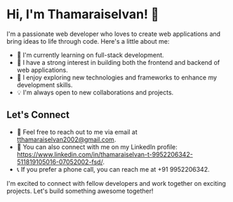 # Hi, I'm Thamaraiselvan! 👋

I'm a passionate web developer who loves to create web applications and bring ideas to life through code. Here's a little about me:

- 🔭 I'm currently learning on full-stack development.
- 🌱 I have a strong interest in building both the frontend and backend of web applications.
- 🚀 I enjoy exploring new technologies and frameworks to enhance my development skills.
- 💡 I'm always open to new collaborations and projects.

## Let's Connect

- 📧 Feel free to reach out to me via email at tthamaraiselvan2002@gmail.com.
- 📱 You can also connect with me on my LinkedIn profile: https://www.linkedin.com/in/thamaraiselvan-t-9952206342-511819105016-07052002-fsd/.
- 📞 If you prefer a phone call, you can reach me at +91 9952206342.

I'm excited to connect with fellow developers and work together on exciting projects. Let's build something awesome together!
